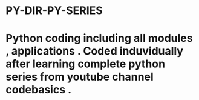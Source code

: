# PY-DIR-PY-SERIES
# Python coding including all modules , applications . Coded induvidually after learning complete python series from youtube channel codebasics . 

